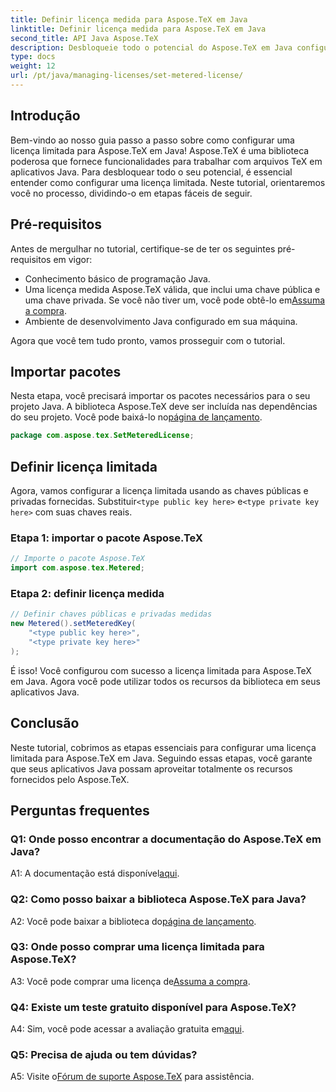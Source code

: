 ```yaml
---
title: Definir licença medida para Aspose.TeX em Java
linktitle: Definir licença medida para Aspose.TeX em Java
second_title: API Java Aspose.TeX
description: Desbloqueie todo o potencial do Aspose.TeX em Java configurando uma licença limitada. Siga nosso guia passo a passo para uma integração perfeita.
type: docs
weight: 12
url: /pt/java/managing-licenses/set-metered-license/
---
```

## Introdução

Bem-vindo ao nosso guia passo a passo sobre como configurar uma licença limitada para Aspose.TeX em Java! Aspose.TeX é uma biblioteca poderosa que fornece funcionalidades para trabalhar com arquivos TeX em aplicativos Java. Para desbloquear todo o seu potencial, é essencial entender como configurar uma licença limitada. Neste tutorial, orientaremos você no processo, dividindo-o em etapas fáceis de seguir.

## Pré-requisitos

Antes de mergulhar no tutorial, certifique-se de ter os seguintes pré-requisitos em vigor:

- Conhecimento básico de programação Java.
-  Uma licença medida Aspose.TeX válida, que inclui uma chave pública e uma chave privada. Se você não tiver um, você pode obtê-lo em[Assuma a compra](https://purchase.aspose.com/buy).
- Ambiente de desenvolvimento Java configurado em sua máquina.

Agora que você tem tudo pronto, vamos prosseguir com o tutorial.

## Importar pacotes

Nesta etapa, você precisará importar os pacotes necessários para o seu projeto Java. A biblioteca Aspose.TeX deve ser incluída nas dependências do seu projeto. Você pode baixá-lo no[página de lançamento](https://releases.aspose.com/tex/java/).

```java
package com.aspose.tex.SetMeteredLicense;
```

## Definir licença limitada

 Agora, vamos configurar a licença limitada usando as chaves públicas e privadas fornecidas. Substituir`<type public key here>` e`<type private key here>` com suas chaves reais.

### Etapa 1: importar o pacote Aspose.TeX

```java
// Importe o pacote Aspose.TeX
import com.aspose.tex.Metered;
```

### Etapa 2: definir licença medida

```java
// Definir chaves públicas e privadas medidas
new Metered().setMeteredKey(
    "<type public key here>",
    "<type private key here>"
);
```

É isso! Você configurou com sucesso a licença limitada para Aspose.TeX em Java. Agora você pode utilizar todos os recursos da biblioteca em seus aplicativos Java.

## Conclusão

Neste tutorial, cobrimos as etapas essenciais para configurar uma licença limitada para Aspose.TeX em Java. Seguindo essas etapas, você garante que seus aplicativos Java possam aproveitar totalmente os recursos fornecidos pelo Aspose.TeX.

## Perguntas frequentes

### Q1: Onde posso encontrar a documentação do Aspose.TeX em Java?

 A1: A documentação está disponível[aqui](https://reference.aspose.com/tex/java/).

### Q2: Como posso baixar a biblioteca Aspose.TeX para Java?

 A2: Você pode baixar a biblioteca do[página de lançamento](https://releases.aspose.com/tex/java/).

### Q3: Onde posso comprar uma licença limitada para Aspose.TeX?

 A3: Você pode comprar uma licença de[Assuma a compra](https://purchase.aspose.com/buy).

### Q4: Existe um teste gratuito disponível para Aspose.TeX?

 A4: Sim, você pode acessar a avaliação gratuita em[aqui](https://releases.aspose.com/).

### Q5: Precisa de ajuda ou tem dúvidas?

 A5: Visite o[Fórum de suporte Aspose.TeX](https://forum.aspose.com/c/tex/47) para assistência.